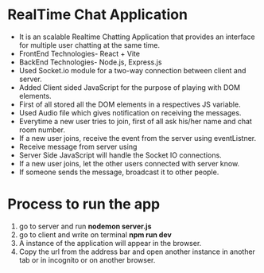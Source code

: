 <h1>RealTime Chat Application </h1>

<ul>
<li>It is an scalable Realtime Chatting Application that provides an interface for multiple user chatting at the same time.</li>
<li>FrontEnd Technologies- React + Vite </li>
<li>BackEnd Technologies- Node.js, Express.js</li>
<li>Used Socket.io module for a two-way connection between client and server.</li>
<li>Added Client sided JavaScript for the purpose of playing with DOM elements.</li>
<li>First of all stored all the DOM elements in a respectives JS variable.</li>
<li>Used Audio file  which gives notification on receiving the messages.</li>
<li>Everytime a new user tries to join, first of all ask his/her name and chat room number.</li>
<li>If a new user joins, receive the event from the server using eventListner.</li>
<li>Receive message from server using 
<li>Server Side JavaScript will handle the Socket IO connections.</li>
<li>If a new user joins, let the other users connected with server know.</li>
<li>If someone sends the message, broadcast it to other people.</li>

</ul>

# Process to run the app
<ol>
  <li> go to server and run <b>nodemon server.js</b>
  <li> go to client and write on terminal <b>npm run dev</b>
  <li> A instance of the application will appear in the browser. 
  <li> Copy the url from the address bar and open another instance in another tab or in incognito or on another browser.
</ol>

